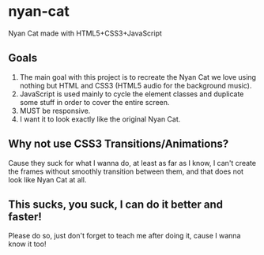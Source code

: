 nyan-cat
========

Nyan Cat made with HTML5+CSS3+JavaScript

<h2>Goals</h2>

<ol>
<li>The main goal with this project is to recreate the Nyan Cat we love using nothing but HTML and CSS3 (HTML5 audio for the background music).</li>
<li>JavaScript is used mainly to cycle the element classes and duplicate some stuff in order to cover the entire screen.</li>
<li>MUST be responsive.</li>
<li>I want it to look exactly like the original Nyan Cat.</li>
</ol>

<h2>Why not use CSS3 Transitions/Animations?</h2>

Cause they suck for what I wanna do, at least as far as I know, I can't create the frames without smoothly transition between them, and that does not look like Nyan Cat at all.

<h2>This sucks, you suck, I can do it better and faster!</h2>

Please do so, just don't forget to teach me after doing it, cause I wanna know it too!